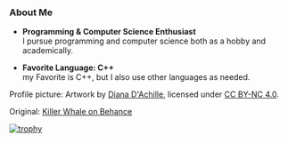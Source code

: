 ### About Me  
- **Programming & Computer Science Enthusiast**  
  I pursue programming and computer science both as a hobby and academically.  

- **Favorite Language: C++**  
  my Favorite is C++, but I also use other languages as needed.
  

Profile picture: Artwork by [Diana D'Achille](https://www.behance.net/dachilledesigns), licensed under [CC BY-NC 4.0](https://creativecommons.org/licenses/by-nc/4.0/).

Original: [Killer Whale on Behance](https://www.behance.net/gallery/28054007/Killer-Whale)

[![trophy](https://github-profile-trophy.vercel.app/?username=leaf2326&theme=tokyonight&column=8)](https://github.com/ryo-ma/github-profile-trophy)
<!-- 
<p align="left"> 
  <img alt="Top Langs" height="150px" src="https://github-readme-stats.vercel.app/api/top-langs/?username=leaf2326&layout=compact&count_private=true&show_icons=true&theme=tokyonight" />
  <img alt="github stats" height="150px" src="https://github-readme-stats.vercel.app/api?username=leaf2326&count_private=true&show_icons=true&show_icons=true&theme=tokyonight" />
</p>
-->

